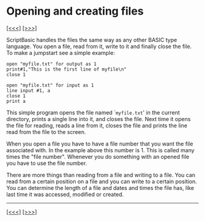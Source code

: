 # Opening and creating files

[\[\<\<\<\]](ug_12.md) [\[\>\>\>\]](ug_12.2.md)

ScriptBasic handles the files the same way as any other BASIC type
language. You open a file, read from it, write to it and finally close
the file. To make a jumpstart see a simple example:

    open "myfile.txt" for output as 1
    print#1,"This is the first line of myfile\n"
    close 1
    
    open "myfile.txt" for input as 1
    line input #1, a
    close 1
    print a

This simple program opens the file named \``myfile.txt`' in the current
directory, prints a single line into it, and closes the file. Next time
it opens the file for reading, reads a line from it, closes the file and
prints the line read from the file to the screen.

When you open a file you have to have a file number that you want the
file associated with. In the example above this number is 1. This is
called many times the "file number". Whenever you do something with an
opened file you have to use the file number.

There are more things than reading from a file and writing to a file.
You can read from a certain position on a file and you can write to a
certain position. You can determine the length of a file and dates and
times the file has, like last time it was accessed, modified or created.

-----

[\[\<\<\<\]](ug_12.md) [\[\>\>\>\]](ug_12.2.md)
